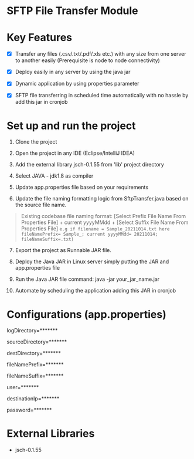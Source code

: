 # SFTP File Transfer Module

# Key Features

- [x] Transfer any files (.csv/.txt/.pdf/.xls etc.) with any size from one server to another easily (Prerequisite is node to node connectivity)

  

- [x] Deploy easily in any  server by using the java jar

  

- [x] Dynamic application by using properties parameter

  

- [x] SFTP file transferring in scheduled time automatically with no hassle by add this jar in cronjob

# Set up and run the project

  

1. Clone the project

2. Open the project in any IDE (Eclipse/IntelliJ IDEA)

3. Add the external library jsch-0.1.55 from 'lib' project directory

4. Select JAVA - jdk1.8 as compiler

5. Update app.properties file based on your requirements

6. Update the file naming formatting logic from SftpTransfer.java based on the source file name.
> Existing codebase file naming format: [Select Prefix File Name From Properties File] + current yyyyMMdd + [Select Suffix File Name From Properties File] `e.g if filename = Sample_20211014.txt here fileNamePrefix= Sample_; current yyyyMMdd= 20211014; fileNameSuffix=.txt)`

7. Export the project as Runnable JAR file.

8. Deploy the Java JAR in Linux server simply putting the JAR and app.properties file

9. Run the Java JAR file command: java -jar your_jar_name.jar

10. Automate by scheduling the application adding this JAR in cronjob

  
  

# Configurations (app.properties)

  

logDirectory=*******

  

sourceDirectory=*******

  

destDirectory=*******

  

fileNamePrefix=*******

  

fileNameSuffix=*******

  

user=*******

  

destinationIp=*******

  

password=*******

    

# External Libraries

- jsch-0.1.55

  



  



